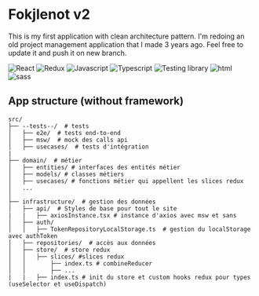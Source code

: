 # Fokjlenot v2

This is my first application with clean architecture pattern.
I'm redoing an old project management application that I made 3 years ago.
Feel free to update it and push it on new branch.

![React](https://img.shields.io/badge/React-20232A?style=for-the-badge&logo=react&logoColor=61DAFB) ![Redux](https://img.shields.io/badge/Redux-593D88?style=for-the-badge&logo=redux&logoColor=white) ![Javascript](https://img.shields.io/badge/JavaScript-F7DF1E?style=for-the-badge&logo=javascript&logoColor=black) ![Typescript](https://img.shields.io/badge/TypeScript-007ACC?style=for-the-badge&logo=typescript&logoColor=white) ![Testing library](https://img.shields.io/badge/testing%20library-323330?style=for-the-badge&logo=testing-library&logoColor=red) ![html](https://img.shields.io/badge/HTML5-E34F26?style=for-the-badge&logo=html5&logoColor=white) ![sass](https://img.shields.io/badge/Sass-CC6699?style=for-the-badge&logo=sass&logoColor=white)

## App structure (without framework)

```
src/
├── --tests--/  # tests
│   ├── e2e/  # tests end-to-end
│   ├── msw/  # mock des calls api
│   ├── usecases/  # tests d'intégration
|
├── domain/  # métier
│   ├── entities/ # interfaces des entités métier
│   ├── models/ # classes métiers
│   ├── usecases/ # fonctions métier qui appellent les slices redux
│   ...
│
├── infrastructure/  # gestion des données
│   ├── api/  # Styles de base pour tout le site
|   |   ├── axiosInstance.tsx # instance d'axios avec msw et sans
│   ├── auth/
│   │   ├── TokenRepositoryLocalStorage.ts  # gestion du localStorage avec authToken
│   ├── repositories/  # accès aux données
│   ├── store/  # store redux
│   │   ├── slices/ #slices redux
│   │       ├── index.ts # combineReducer
│   │       ├── ...
|   |   ├── index.ts # init du store et custom hooks redux pour types (useSelector et useDispatch)
```

